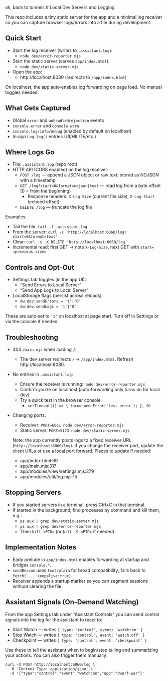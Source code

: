ok, back to tunnels # Local Dev Servers and Logging

This repo includes a tiny static server for the app and a minimal log receiver so you can capture browser logs/errors into a file during development.

## Quick Start

- Start the log receiver (writes to `.assistant.log`):
  - `node dev/error-reporter.mjs`
- Start the static server (serves `app/index.html`):
  - `node dev/static-server.mjs`
- Open the app:
  - http://localhost:8080 (redirects to `/app/index.html`)

On localhost, the app auto‑enables log forwarding on page load. No manual toggles needed.

## What Gets Captured

- Global `error` and `unhandledrejection` events
- `console.error` and `console.warn`
- `console.log/info/debug` (enabled by default on localhost)
- In‑app `Log.log()` entries (UI/HILITE/etc.)

## Where Logs Go

- File: `.assistant.log` (repo root)
- HTTP API (CORS enabled) on the log receiver:
  - `POST /log` — append a JSON object or raw text; stored as NDJSON with a timestamp
  - `GET /log?start=0&format=ndjson|text` — read log from a byte offset (0 = from the beginning)
    - Response headers: `X-Log-Size` (current file size), `X-Log-Start` (echoed offset)
  - `DELETE /log` — truncate the log file

Examples:
- Tail the file: `tail -f .assistant.log`
- From the server: `curl -s 'http://localhost:6060/log?start=0&format=text'`
- Clear: `curl -s -X DELETE 'http://localhost:6060/log'`
- Incremental read: first GET → note `X-Log-Size`, next GET with `start=<previous size>`

## Controls and Opt‑Out

- Settings tab toggles (in the app UI):
  - “Send Errors to Local Server”
  - “Send App Logs to Local Server”
- LocalStorage flags (persist across reloads):
  - `dw:dev:sendErrors = '1'|'0'`
  - `dw:dev:sendLogs = '1'|'0'`

These are auto‑set to `'1'` on localhost at page start. Turn off in Settings or via the console if needed.

## Troubleshooting

- 404 `/main.mjs` when loading `/`:
  - The dev server redirects `/` → `/app/index.html`. Refresh http://localhost:8080.
- No entries in `.assistant.log`:
  - Ensure the receiver is running: `node dev/error-reporter.mjs`
  - Confirm you’re on localhost (auto‑forwarding only turns on for local dev)
  - Try a quick test in the browser console:
    - `setTimeout(() => { throw new Error('test error'); }, 0)`
- Changing ports:
  - Receiver: `PORT=6061 node dev/error-reporter.mjs`
  - Static server: `PORT=5173 node dev/static-server.mjs`

  Note: the app currently posts logs to a fixed receiver URL (`http://localhost:6060/log`). If you change the receiver port, update the client URLs or use a local port forward. Places to update if needed:
  - app/index.html:69
  - app/main.mjs:317
  - app/modules/view/settings.mjs:279
  - app/modules/util/log.mjs:15

## Stopping Servers

- If you started servers in a terminal, press Ctrl+C in that terminal.
- If started in the background, find processes by command and kill them, e.g.:
  - `ps aux | grep dev/static-server.mjs`
  - `ps aux | grep dev/error-reporter.mjs`
  - Then `kill <PID>` (or `kill -9 <PID>` if needed).

## Implementation Notes

- Early prelude in `app/index.html` enables forwarding at startup and bridges `console.*`.
- `sendBeacon` uses `text/plain` for broad compatibility; falls back to `fetch(..., keepalive:true)`.
- Receiver appends a startup marker so you can segment sessions without clearing the file.

## Assistant Signals (On-Demand Watching)

From the app Settings tab under “Assistant Controls” you can send control signals into the log for the assistant to react to:

- Start Watch — writes `{ type: 'control', event: 'watch:on' }`
- Stop Watch — writes `{ type: 'control', event: 'watch:off' }`
- Checkpoint — writes `{ type: 'control', event: 'checkpoint' }`

Use these to tell the assistant when to begin/stop tailing and summarizing your actions. You can also trigger them manually:

```
curl -X POST http://localhost:6060/log \
  -H 'Content-Type: application/json' \
  -d '{"type":"control","event":"watch:on","app":"dwarf-war"}'
```
